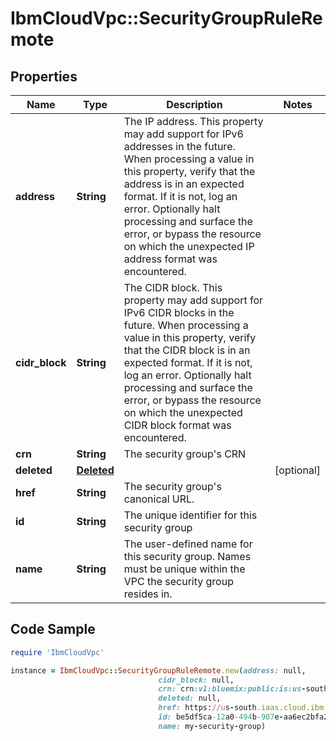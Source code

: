 # IbmCloudVpc::SecurityGroupRuleRemote

## Properties

Name | Type | Description | Notes
------------ | ------------- | ------------- | -------------
**address** | **String** | The IP address. This property may add support for IPv6 addresses in the future. When processing a value in this property, verify that the address is in an expected format. If it is not, log an error. Optionally halt processing and surface the error, or bypass the resource on which the unexpected IP address format was encountered. | 
**cidr_block** | **String** | The CIDR block. This property may add support for IPv6 CIDR blocks in the future. When processing a value in this property, verify that the CIDR block is in an expected format. If it is not, log an error. Optionally halt processing and surface the error, or bypass the resource on which the unexpected CIDR block format was encountered. | 
**crn** | **String** | The security group&#39;s CRN | 
**deleted** | [**Deleted**](Deleted.md) |  | [optional] 
**href** | **String** | The security group&#39;s canonical URL. | 
**id** | **String** | The unique identifier for this security group | 
**name** | **String** | The user-defined name for this security group. Names must be unique within the VPC the security group resides in. | 

## Code Sample

```ruby
require 'IbmCloudVpc'

instance = IbmCloudVpc::SecurityGroupRuleRemote.new(address: null,
                                 cidr_block: null,
                                 crn: crn:v1:bluemix:public:is:us-south:a/123456::security-group:be5df5ca-12a0-494b-907e-aa6ec2bfa271,
                                 deleted: null,
                                 href: https://us-south.iaas.cloud.ibm.com/v1/security_groups/be5df5ca-12a0-494b-907e-aa6ec2bfa271,
                                 id: be5df5ca-12a0-494b-907e-aa6ec2bfa271,
                                 name: my-security-group)
```


